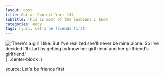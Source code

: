 ```yaml
---
layout: post
title: Out of Context Yuri 134
subtitle: This is most of the lesbians I know
categories: oocy
tags: [yuri, Let's be friends first]
---
```



!['There's a girl I like. But I've realized she'll never be mine alone. So I've decided I'll start by getting to know her girlfriend and her girlfriend's girlfriend.'](https://imgur.com/QXH50nQ.png){: .center-block :}



source: Let's be friends first